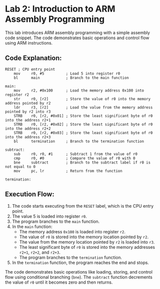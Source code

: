 # Lab 2: Introduction to ARM Assembly Programming

This lab introduces ARM assembly programming with a simple assembly code snippet. The code demonstrates basic operations and control flow using ARM instructions.

## Code Explanation:

```assembly
RESET ; CPU entry point
    mov     r0, #5          ; Load 5 into register r0
    bl      main            ; Branch to the main function

main:
    mov     r2, #0x100      ; Load the memory address 0x100 into register r2
    str     r0, [r2]        ; Store the value of r0 into the memory address pointed by r2
    ldr     r3, [r2]        ; Load the value from the memory address pointed by r2 into r3
    STRB    r0, [r2, #0x01] ; Store the least significant byte of r0 into the address r2+1
    STRB    r0, [r2, #0x02] ; Store the least significant byte of r0 into the address r2+2
    STRB    r0, [r2, #0x03] ; Store the least significant byte of r0 into the address r2+3
    bl      termination     ; Branch to the termination function

subtract:
    sub     r0, r0, #1      ; Subtract 1 from the value of r0
    cmp     r0, #0          ; Compare the value of r0 with 0
    bne     subtract        ; Branch to the subtract label if r0 is not equal to 0
    mov     pc, lr          ; Return from the function

termination:
```

## Execution Flow:

1. The code starts executing from the `RESET` label, which is the CPU entry point.
2. The value 5 is loaded into register `r0`.
3. The program branches to the `main` function.
4. In the `main` function:
   - The memory address `0x100` is loaded into register `r2`.
   - The value of `r0` is stored into the memory location pointed by `r2`.
   - The value from the memory location pointed by `r2` is loaded into `r3`.
   - The least significant byte of `r0` is stored into the memory addresses `r2+1`, `r2+2`, and `r2+3`.
   - The program branches to the `termination` function.
5. In the `termination` function, the program reaches the end and stops.

The code demonstrates basic operations like loading, storing, and control flow using conditional branching (`bne`). The `subtract` function decrements the value of `r0` until it becomes zero and then returns.

